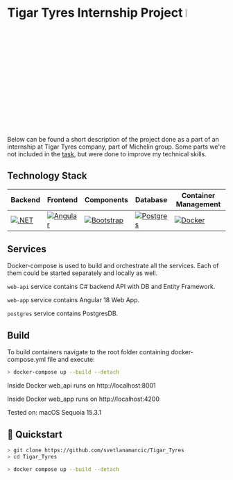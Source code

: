 # Tigar Tyres Internship Project <img width="7%" src="https://github.com/user-attachments/assets/1b8ea62d-6c2e-4c21-99f7-ffb0deaf429d"/>


Below can be found a short description of the project done as a part of an internship at Tigar Tyres company, part of Michelin group. Some parts we're not included in the [task](./Task.pdf), but were done to improve my technical skills.

## Technology Stack

| **Backend** | **Frontend** | **Components** | **Database** | **Container Management** |
| --- | --- | --- | --- | --- |
| [ ![.NET](https://img.shields.io/badge/.NET-512BD4?logo=dotnet&logoColor=fff)](#) | [![Angular](https://img.shields.io/badge/Angular-%23DD0031.svg?logo=angular&logoColor=white)](#) | [![Bootstrap](https://img.shields.io/badge/Bootstrap-7952B3?logo=bootstrap&logoColor=fff)](#) | [![Postgres](https://img.shields.io/badge/Postgres-%23316192.svg?logo=postgresql&logoColor=white)](#) | [![Docker](https://img.shields.io/badge/Docker-2496ED?logo=docker&logoColor=fff)](#) |


## Services

Docker-compose is used to build and orchestrate all the services. Each of them could be started separately and locally as well.

`web-api` service contains C# backend API with DB and Entity Framework.

`web-app` service contains Angular 18 Web App.

`postgres` service contains PostgresDB.

## Build

To build containers navigate to the root folder containing docker-compose.yml file and execute:

```bash
> docker-compose up --build --detach
```

Inside Docker web_api runs on http://localhost:8001

Inside Docker web_app runs on http://localhost:4200

Tested on: macOS Sequoia 15.3.1

## 🚀 Quickstart

```bash
> git clone https://github.com/svetlanamancic/Tigar_Tyres
> cd Tigar_Tyres

> docker compose up --build --detach
```





